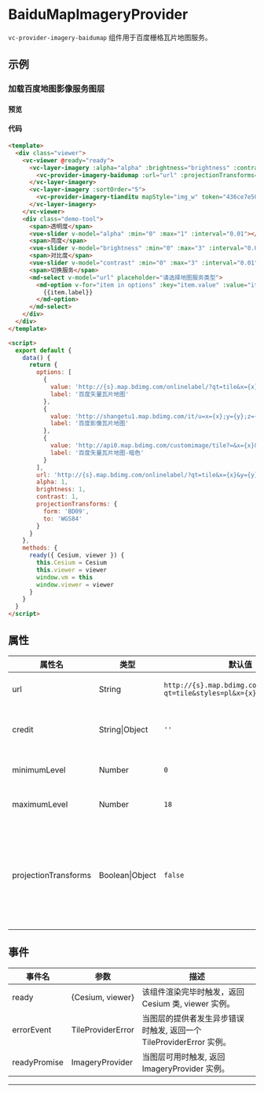 # BaiduMapImageryProvider

`vc-provider-imagery-baidumap` 组件用于百度栅格瓦片地图服务。

## 示例

### 加载百度地图影像服务图层

#### 预览

<doc-preview>
  <template>
    <div class="viewer">
      <vc-viewer @ready="ready">
        <vc-layer-imagery :alpha="alpha" :brightness="brightness" :contrast="contrast" :sortOrder="10">
          <vc-provider-imagery-baidumap :url="url" :projectionTransforms="projectionTransforms"></vc-provider-imagery-baidumap>
        </vc-layer-imagery>
        <vc-layer-imagery :sortOrder="5">
          <vc-provider-imagery-tianditu mapStyle="img_w" token="436ce7e50d27eede2f2929307e6b33c0"></vc-provider-imagery-tianditu>
        </vc-layer-imagery>
      </vc-viewer>
      <div class="demo-tool">
        <span>透明度</span>
        <vue-slider v-model="alpha" :min="0" :max="1" :interval="0.01"></vue-slider>
        <span>亮度</span>
        <vue-slider v-model="brightness" :min="0" :max="3" :interval="0.01"></vue-slider>
        <span>对比度</span>
        <vue-slider v-model="contrast" :min="0" :max="3" :interval="0.01"></vue-slider>
        <span>切换服务</span>
        <md-select v-model="url" placeholder="请选择地图服务类型">
          <md-option v-for="item in options" :key="item.value" :value="item.value">
            {{item.label}}
          </md-option>
        </md-select>
      </div>
    </div>
  </template>

  <script>
    export default {
      data() {
        return {
          options: [
            {
              value: 'http://{s}.map.bdimg.com/onlinelabel/?qt=tile&x={x}&y={y}&z={z}&styles=pl&scaler=1&p=1',
              label: '百度矢量瓦片地图'
            },
            {
              value: 'http://shangetu1.map.bdimg.com/it/u=x={x};y={y};z={z};v=009;type=sate&fm=46',
              label: '百度影像瓦片地图'
            },
            {
              value: 'http://api0.map.bdimg.com/customimage/tile?=&x={x}&y={y}&z={z}&scale=1&customid=midnight',
              label: '百度矢量瓦片地图-暗色'
            }
          ],
          url: 'http://{s}.map.bdimg.com/onlinelabel/?qt=tile&x={x}&y={y}&z={z}&styles=pl&scaler=1&p=1',
          alpha: 1,
          brightness: 1,
          contrast: 1,
          projectionTransforms: {
            form: 'BD09',
            to: 'WGS84'
          }
        }
      },
      methods: {
        ready({ Cesium, viewer }) {
          this.Cesium = Cesium
          this.viewer = viewer
          window.vm = this
          window.viewer = viewer
        }
      }
    }
  </script>
</doc-preview>

#### 代码

```html
<template>
  <div class="viewer">
    <vc-viewer @ready="ready">
      <vc-layer-imagery :alpha="alpha" :brightness="brightness" :contrast="contrast" :sortOrder="10">
        <vc-provider-imagery-baidumap :url="url" :projectionTransforms="projectionTransforms"></vc-provider-imagery-baidumap>
      </vc-layer-imagery>
      <vc-layer-imagery :sortOrder="5">
        <vc-provider-imagery-tianditu mapStyle="img_w" token="436ce7e50d27eede2f2929307e6b33c0"></vc-provider-imagery-tianditu>
      </vc-layer-imagery>
    </vc-viewer>
    <div class="demo-tool">
      <span>透明度</span>
      <vue-slider v-model="alpha" :min="0" :max="1" :interval="0.01"></vue-slider>
      <span>亮度</span>
      <vue-slider v-model="brightness" :min="0" :max="3" :interval="0.01"></vue-slider>
      <span>对比度</span>
      <vue-slider v-model="contrast" :min="0" :max="3" :interval="0.01"></vue-slider>
      <span>切换服务</span>
      <md-select v-model="url" placeholder="请选择地图服务类型">
        <md-option v-for="item in options" :key="item.value" :value="item.value">
          {{item.label}}
        </md-option>
      </md-select>
    </div>
  </div>
</template>

<script>
  export default {
    data() {
      return {
        options: [
          {
            value: 'http://{s}.map.bdimg.com/onlinelabel/?qt=tile&x={x}&y={y}&z={z}&styles=pl&scaler=1&p=1',
            label: '百度矢量瓦片地图'
          },
          {
            value: 'http://shangetu1.map.bdimg.com/it/u=x={x};y={y};z={z};v=009;type=sate&fm=46',
            label: '百度影像瓦片地图'
          },
          {
            value: 'http://api0.map.bdimg.com/customimage/tile?=&x={x}&y={y}&z={z}&scale=1&customid=midnight',
            label: '百度矢量瓦片地图-暗色'
          }
        ],
        url: 'http://{s}.map.bdimg.com/onlinelabel/?qt=tile&x={x}&y={y}&z={z}&styles=pl&scaler=1&p=1',
        alpha: 1,
        brightness: 1,
        contrast: 1,
        projectionTransforms: {
          form: 'BD09',
          to: 'WGS84'
        }
      }
    },
    methods: {
      ready({ Cesium, viewer }) {
        this.Cesium = Cesium
        this.viewer = viewer
        window.vm = this
        window.viewer = viewer
      }
    }
  }
</script>
```

## 属性

| 属性名               | 类型            | 默认值                         | 描述                                                                  |
| -------------------- | --------------- | ------------------------------ | --------------------------------------------------------------------- |
| url                  | String          | `http://{s}.map.bdimg.com/onlinelabel/?qt=tile&styles=pl&x={x}&y={y}&z={z}` | `optional` 指定服务地址。 |
| credit               | String\|Object  | `''`                           | `optional` 服务版权描述信息。                                         |
| minimumLevel         | Number          | `0`                            | `optional` 最小层级。                                                 |
| maximumLevel         | Number          | `18`                           | `optional` 最大层级。                                                 |
| projectionTransforms | Boolean\|Object | `false`                        | `optional` 指定投影变换参数。**结构： { from: 'BD09', to: 'WGS84' }** |

## 事件

| 事件名       | 参数              | 描述                                                                |
| ------------ | ----------------- | ------------------------------------------------------------------- |
| ready        | {Cesium, viewer}  | 该组件渲染完毕时触发，返回 Cesium 类, viewer 实例。                 |
| errorEvent   | TileProviderError | 当图层的提供者发生异步错误时触发, 返回一个 TileProviderError 实例。 |
| readyPromise | ImageryProvider   | 当图层可用时触发, 返回 ImageryProvider 实例。                       |

---

